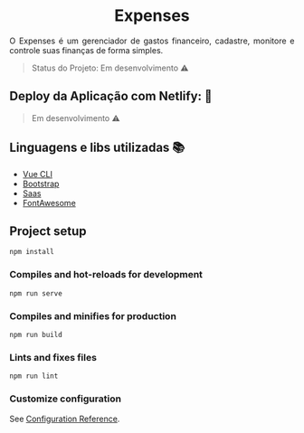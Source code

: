 <h1 align="center"> Expenses </h1>
<p align="justify"> O Expenses é um gerenciador de gastos financeiro, cadastre, monitore e controle suas finanças de forma simples. </p>

> Status do Projeto: Em desenvolvimento :warning:

## Deploy da Aplicação com Netlify: :dash:
> Em desenvolvimento :warning:

## Linguagens e libs utilizadas :books:
- [Vue CLI](https://cli.vuejs.org/)
- [Bootstrap](https://getbootstrap.com/)
- [Saas](https://sass-lang.com/)
- [FontAwesome](https://fontawesome.com/v4.7.0/)

## Project setup
```
npm install
```

### Compiles and hot-reloads for development
```
npm run serve
```

### Compiles and minifies for production
```
npm run build
```

### Lints and fixes files
```
npm run lint
```

### Customize configuration
See [Configuration Reference](https://cli.vuejs.org/config/).
